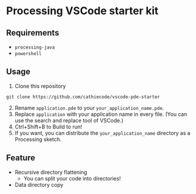 # Processing VSCode starter kit

## Requirements
- `processing-java`
- `powershell`

## Usage
1. Clone this repository
```
git clone https://github.com/cathiecode/vscode-pde-starter
``` 
2. Rename `application.pde` to your `your_application_name.pde`.
3. Replace `application` with your application name in every file. (You can use the search and replace tool of VSCode.)
3. Ctrl+Shift+B to Build to run!
4. If you want, you can distribute the `your_application_name` directory as a Processing sketch.

## Feature
- Recursive directory flattening
  - You can split your code into directories!
- Data directory copy
